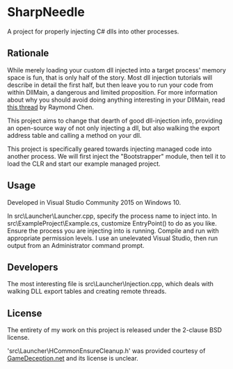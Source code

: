 # SharpNeedle

A project for properly injecting C# dlls into other processes.

## Rationale

While merely loading your custom dll injected into a target process' memory
space is fun, that is only half of the story. Most dll injection tutorials will
describe in detail the first half, but then leave you to run your code from
within DllMain, a dangerous and limited proposition. For more information about
why you should avoid doing anything interesting in your DllMain, read
[this thread](http://blogs.msdn.com/b/oldnewthing/archive/2004/01/27/63401.aspx)
by Raymond Chen.

This project aims to change that dearth of good dll-injection info, providing an
open-source way of not only injecting a dll, but also walking the export address
table and calling a method on your dll.

This project is specifically geared towards injecting managed code into another
process. We will first inject the "Bootstrapper" module, then tell it to load
the CLR and start our example managed project.

## Usage

Developed in Visual Studio Community 2015 on Windows 10.

In src\Launcher\Launcher.cpp, specify the process name to inject into.
In src\ExampleProject\Example.cs, customize EntryPoint() to do as you like.
Ensure the process you are injecting into is running.
Compile and run with appropriate permission levels. I use an unelevated Visual Studio, then run output from an Administrator command prompt.

## Developers

The most interesting file is src\Launcher\Injection.cpp, which deals with walking DLL export tables and creating remote threads.


## License

The entirety of my work on this project is released under the 2-clause BSD license.

'src\Launcher\HCommonEnsureCleanup.h' was provided courtesy of [GameDeception.net](http://www.gamedeception.net/forums/184-Windows-Internals) and its license is unclear.
